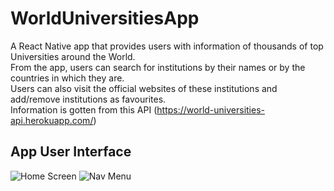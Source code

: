 # WorldUniversitiesApp
A React Native app that provides users with information of thousands of top Universities around the World.  \
From the app, users can search for institutions by their names or by the countries in which they are.  \
Users can also visit the official websites of these institutions and add/remove institutions as favourites.  \
Information is gotten from this API (https://world-universities-api.herokuapp.com/)

## App User Interface

![Home Screen](https://i.imgur.com/B80pz70.png)
![Nav Menu](https://imgur.com/YMGyut2.png)
